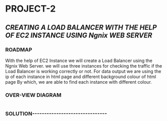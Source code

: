# PROJECT-2
## ***CREATING A LOAD BALANCER WITH THE HELP OF EC2 INSTANCE USING Ngnix WEB SERVER***
### ROADMAP
With the help of EC2 Instance we will create a Load Balancer using the Ngnix Web Server.
we will use three instances for checking the traffic if the Load Balancer is working correctly or not.
For data output we are using the ip of each instance in html page and different background colour of html page By which, we are able to find each instance with different colour.


### OVER-VIEW DIAGRAM

<img src="">


### SOLUTION-------------------------------

